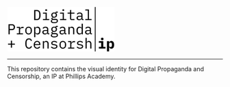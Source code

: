 <img src="graphics/wordmark_black.png" width="250px">

---

This repository contains the visual identity for Digital Propaganda and Censorship, an IP at Phillips Academy.
